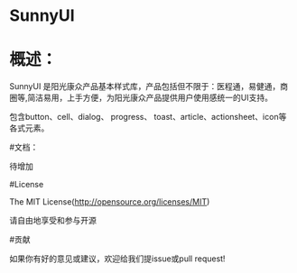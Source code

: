 # SunnyUI

# 概述：
SunnyUI 是阳光康众产品基本样式库，产品包括但不限于：医程通，易健通，商圈等,简洁易用，上手方便，为阳光康众产品提供用户使用感统一的UI支持。

包含button、cell、dialog、 progress、 toast、article、actionsheet、icon等各式元素。

#文档：

待增加

#License

The MIT License(http://opensource.org/licenses/MIT)

请自由地享受和参与开源


#贡献

如果你有好的意见或建议，欢迎给我们提issue或pull request!



